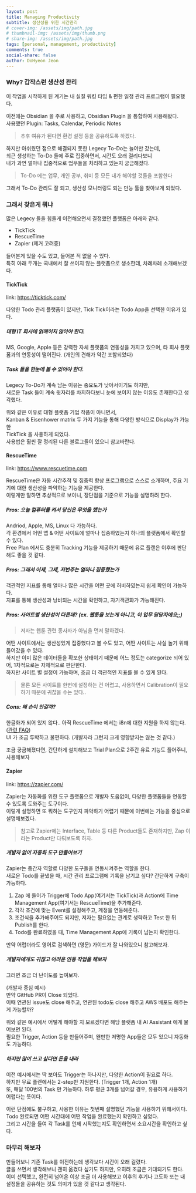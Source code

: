 ```yaml
---
layout: post
title: Managing Productivity
subtitle: 생산성을 위한 시간관리
# cover-img: /assets/img/path.jpg
# thumbnail-img: /assets/img/thumb.png
# share-img: /assets/img/path.jpg
tags: [personal, management, productivity]
comments: true
social-share: false
author: DoHyeon Jeon
---
```


### Why? 갑작스런 생산성 관리
이 작업을 시작하게 된 계기는 내 실질 워킹 타임 & 편한 일정 관리 프로그램이 필요했다.  

이전에는 Obsidian 을 주로 사용하고, Obsidian Plugin 을 통합하여 사용해왔다.  
사용했던 Plugin: Tasks, Calendar, Periodic Notes  

> 추후 여유가 된다면 환경 설정 등을 공유하도록 하겠다.

하지만 아쉬웠던 점으로 해결되지 못한 Legecy To-Do는 늘어만 갔는데,  
최근 생성하는 To-Do 들에 주로 집중하면서, 시간도 오래 걸리다보니  
내가 과연 얼마나 집중적으로 업무들을 처리하고 있는지 궁금해졌다.  

> To-Do 에는 업무, 개인 공부, 취미 등 모든 내가 해야할 것들을 포함한다

그래서 To-Do 관리도 잘 되고, 생산성 모니터링도 되는 만능 툴을 찾아보게 되었다.  


### 그래서 찾은게 뭐냐
많은 Legecy 들을 힘들게 이전해오면서 결정했던 플랫폼은 아래와 같다.    
- TickTick
- RescueTime
- Zapier (제거 고려중)

들어본게 있을 수도 있고, 들어본 적 없을 수 있다.  
특히 아래 두개는 국내에서 잘 쓰이지 않는 플랫폼으로 생소한데, 차례차례 소개해보겠다.  


#### TickTick
link: https://ticktick.com/

다양한 Todo 관리 플랫폼이 있지만, Tick Tick이라는 Todo App을 선택한 이유가 있다.  

##### 대형 IT 회사에 얽매이지 않아야 한다.
MS, Google, Apple 등은 강력한 자체 플랫폼의 연동성을 가지고 있으며, 타 회사 플랫폼과의 연동성이 떨어진다. (개인의 견해가 약간 포함되었다)  

##### Task 들을 한눈에 볼 수 있어야 한다.
Legecy To-Do가 계속 남는 이유는 중요도가 낮아서이기도 하지만,   
새로운 Task 들이 계속 윗자리를 차지하다보니 눈에 보이지 않는 이유도 존재한다고 생각했다.  

위와 같은 이유로 대형 플랫폼 기업 작품이 아니면서,  
Kanban & Eisenhower matrix 두 가지 기능을 통해 다양한 방식으로 Display가 가능한  
TickTick 을 사용하게 되었다.  
사용법은 훨씬 잘 정리된 다른 블로그들이 있으니 참고바란다.  


#### RescueTime
link: https://www.rescuetime.com

RescueTime은 자동 시간추적 및 집중력 향상 프로그램으로 스스로 소개하며, 주요 기기에 대한 생산성을 파악하는 기능을 제공한다.  
이렇게만 말하면 추상적으로 보이니, 장단점을 기준으로 기능을 설명하려 한다.  

##### Pros: 오늘 컴퓨터를 켜서 당신은 무엇을 했는가
Andriod, Apple, MS, Linux 다 가능하다.  
각 환경에서 어떤 앱 & 어떤 사이트에 얼마나 집중하였는지 하나의 플랫폼에서 확인할 수 있다.  
Free Plan 에서도 충분히 Tracking 기능을 제공하기 때문에 유료 플랜은 이후에 판단해도 좋을 것 같다.  
##### Pros: 그래서 어제, 그제, 저번주는 얼마나 집중했는가
객관적인 지표를 통해 얼마나 많은 시간을 어떤 곳에 허비하였는지 쉽게 확인이 가능하다.  
지표를 통해 생산성과 낭비되는 시간을 확인하고, 자기객관화가 가능해진다.  


##### Pros: 사이트별 생산성이 다른데? (ex. 웹툰을 보는게 아니고, 이 업무 담당자에요;;)
> 저자는 웹툰 관련 종사자가 아님을 먼저 말하겠다. 

어떤 사이트에서는 생산성있게 집중했다고 볼 수도 있고, 어떤 사이트는 사실 놀기 위해 들어갔을 수 있다.   
하지만 이미 많은 데이터들을 확보한 상태이기 때문에 어느 정도는 categorize 되어 있어, 1차적으로는 자체적으로 판단한다.  
하지만 사이트 별 설정이 가능하며, 조금 더 객관적인 지표를 볼 수 있게 된다.  
> 물론 모든 사이트를 한번에 설정하는 건 어렵고, 사용하면서 Calibration이 필요하기 때문에 귀찮을 수는 있다..

##### Cons: 왜 손이 안갈까?
한글화가 되어 있지 않다.. 아직 RescueTime 에서는 i8n에 대한 지원을 하지 않는다. ([관련 FAQ](https://newrescuetime.helpscoutdocs.com/article/372-what-languages-does-rescuetime-support))  
UI 가 조금 투박하고 불편하다. (개발자라 그런지 크게 영향받지는 않는 것 같다.)  


조금 궁금해졌다면, 간단하게 설치해보고 Trial Plan으로 2주간 유료 기능도 풀어주니, 사용해보자  


#### Zapier
link: https://zapier.com/

Zapier는 자동화를 위한 도구 플랫폼으로 개발자 도움없이, 다양한 플랫폼들을 연동할 수 있도록 도와주는 도구이다.  
이렇게 설명하면 또 뭐하는 도구인지 파악하기 어렵기 때문에 이번에는 기능을 중심으로 설명해보겠다.  

> 참고로 Zapier에는 Interface, Table 등 다른 Product들도 존재하지만, Zap 이라는 Product만 다뤄보도록 하자.  

##### 개발자 없이 자동화 도구 만들어보기
Zapier는 중간자 역할로 다양한 도구들을 연동시켜주는 역할을 한다.  
새로운 Todo를 끝냈을 때, 시간 관리 프로그램에 기록을 남기고 싶다? 간단하게 구축이 가능하다.  

1. Zap 에 들어가 Trigger에 Todo App(여기서는 TickTick)과 Action에 Time Management App(여기서는 RescueTime)을 추가해준다.
2. 각각 조건에 맞는 Event를 설정해주고, 계정을 연동해준다.
3. 조건식을 추가해주어도 되지만, 저자는 필요없는 관계로 생략하고 Test 한 뒤 Publish를 한다.
4. Todo를 완료하였을 때, Time Management App에 기록이 남는지 확인한다.

만약 어렵더라도 영어로 검색하면 (영문) 가이드가 잘 나와있으니 참고해보자.  

##### 개발자에게도 귀찮고 어려운 연동 작업을 해보자
그러면 조금 더 난이도를 높여보자.  

(개발자 중심 예시)   
만약 GitHub PR이 Close 되었다.   
이때 연관된 issue도 close 해주고, 연관된 todo도 close 해주고 AWS 배포도 해주는게 가능할까?  

위와 같은 예시에서 어떻게 해야할 지 모르겠다면 해당 플랫폼 내 AI Assistant 에게 물어보면 된다.  
필요한 Trigger, Action 등을 만들어주며, 왠만한 저명한 App들은 모두 있으니 자동화도 가능하다.  

##### 하지만 많이 쓰고 싶다면 돈을 내라
이전 예시에서는 딱 보아도 Trigger는 하나지만, 다양한 Action이 필요로 하다.  
하지만 무료 플랜에서는 2-step만 지원한다. (Trigger 1개, Action 1개)  
또, 매달 100번의 Task 만 가능하다. 하루 평균 3개를 넘어갈 경우, 유용하게 사용하기 어렵다는 뜻이다.  

이런 단점에도 불구하고, 사용한 이유는 첫번째 설명했던 기능을 사용하기 위해서이다.  
Todo 완료되면 어떤 시간대에 어떤 작업을 완료했는지 확인하고 싶었다.  
그리고 시간을 들여 각 Task를 언제 시작했는지도 확인하면서 소요시간을 확인하고 싶다.  


### 마무리 해보자
만들어보니 기존 Task를 이전하는데 생각보다 시간이 오래 걸렸다.  
글을 쓰면서 생각해보니 괜히 옮겼다 싶기도 하지만, 오히려 조금은 기대되기도 한다.  
이미 선택했고, 완전히 넘어온 이상 조금 더 사용해보고 이후의 후기나 고도화 또는 내 설정들을 공유하는 것도 의미가 있을 것 같다고 생각된다.  